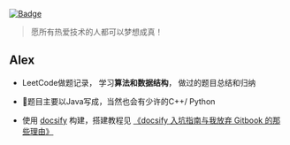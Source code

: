[![Badge](https://img.shields.io/badge/link-996.icu-red.svg)](https://996.icu/#/zh_CN)

> 愿所有热爱技术的人都可以梦想成真！

## Alex

- LeetCode做题记录， 学习**算法和数据结构**， 做过的题目总结和归纳

- :man:题目主要以Java写成，当然也会有少许的C++/ Python 

- 使用 [docsify](https://docsify.js.org/#/) 构建，搭建教程见 [《docsify 入坑指南与我放弃 Gitbook 的那些理由》](http://jalan.space/2019/06/21/2019/begin-docsify/)


